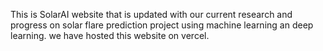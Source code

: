 This is SolarAI website that is updated with our current research and progress on solar flare prediction project using machine learning an deep learning.
we have hosted this website on vercel.
